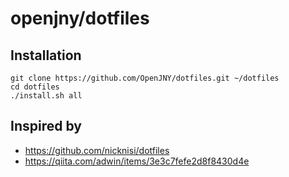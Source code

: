 # openjny/dotfiles

## Installation


```
git clone https://github.com/OpenJNY/dotfiles.git ~/dotfiles
cd dotfiles
./install.sh all
```

## Inspired by

- https://github.com/nicknisi/dotfiles
- https://qiita.com/adwin/items/3e3c7fefe2d8f8430d4e